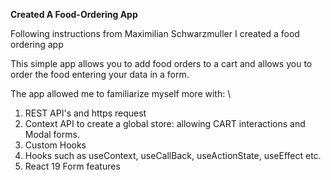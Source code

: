 **Created A Food-Ordering App**

Following instructions from Maximilian Schwarzmuller I created a food ordering app

This simple app allows you to add food orders to a cart and allows you to order the food entering your data in a form.

The app allowed me to familiarize myself more with: \

1. REST API's and https request  
2. Context API to create a global store: allowing CART interactions and Modal forms.  
3. Custom Hooks  
4. Hooks such as useContext, useCallBack, useActionState, useEffect etc.  
5. React 19 Form features
